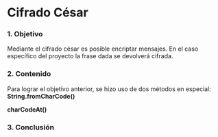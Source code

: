 # Cifrado César
### 1. Objetivo
Mediante el cifrado césar es posible encriptar mensajes. En el caso específico del proyecto la frase dada se devolverá cifrada.

### 2. Contenido
Para lograr el objetivo anterior, se hizo uso de dos métodos en especial:
**String.fromCharCode()**


**charCodeAt()**




### 3. Conclusión

